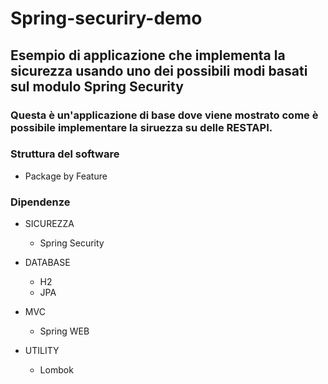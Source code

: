 # Spring-securiry-demo
## Esempio di applicazione che implementa la sicurezza usando uno dei possibili modi basati sul modulo Spring Security

### Questa è un'applicazione di base dove viene mostrato come è possibile implementare la siruezza su delle RESTAPI.

### Struttura del software
 - Package by Feature

### Dipendenze
- SICUREZZA
  - Spring Security

- DATABASE
    - H2
    - JPA

- MVC
  - Spring WEB

- UTILITY
    - Lombok